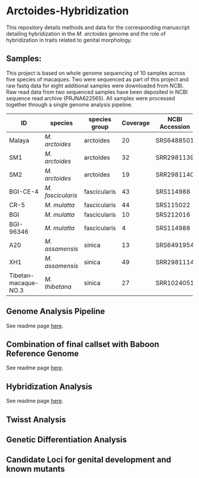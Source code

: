 # Arctoides-Hybridization
This repository details methods and data for the corresponding manuscript detailing hybridization in the _M. arctoides_ genome and the role of hybridization in traits related to genital morphology. 

## Samples:

This project is based on whole genome sequencing of 10 samples across five species of macaques. Two were sequenced as part of this project and raw fastq data for eight additional samples were downloaded from NCBI. Raw read data from two sequenced samples have been deposited in NCBI sequence read archive (PRJNA622565). All samples were processed together through a single genome analysis pipeline.

| ID | species | species group | Coverage | NCBI Accession | Sex |
| -- | -- | -- | -- | -- | -- |
| Malaya | _M. arctoides_ | arctoides | 20 | SRS6488501 | F
| SM1 | _M. arctoides_ | arctoides | 32 | SRR2981139 | F
| SM2 | _M. arctoides_ | arctoides | 19 | SRR2981140 | F
| BGI-CE-4 | _M. fascicularis_ | fascicularis  | 43 | SRS114988 | F
| CR-5 | _M. mulatta_ | fascicularis | 44 | SRS115022 | F
| BGI | _M. mulatta_ |  fascicularis | 10 |  SRS212016| M
| BGI-96346 | _M. mulatta_ |  fascicularis | 4 |SRS114988|   M
| A20 | _M. assamensis_ | sinica | 13 | SRS6491954 | F
| XH1 | _M. assamensis_ | sinica | 49 | SRR2981114 | M
| Tibetan-macaque-NO.3 | _M. thibetana_ | sinica | 27 | SRR1024051 | F

## Genome Analysis Pipeline

See readme page [here](https://github.com/StevisonLab/Arctoides-Hybridization/blob/main/Genome%20Analysis%20Pipeline.md).

## Combination of final callset with Baboon Reference Genome

See readme page [here](https://github.com/StevisonLab/Arctoides-Hybridization/blob/main/Baboon%20Reference%20Genome%20Add%20On.md).

## Hybridization Analysis

See readme page [here](https://github.com/StevisonLab/Arctoides-Hybridization/blob/main/Hybridization_Analysis.md).

## Twisst Analysis

## Genetic Differentiation Analysis

## Candidate Loci for genital development and known mutants
